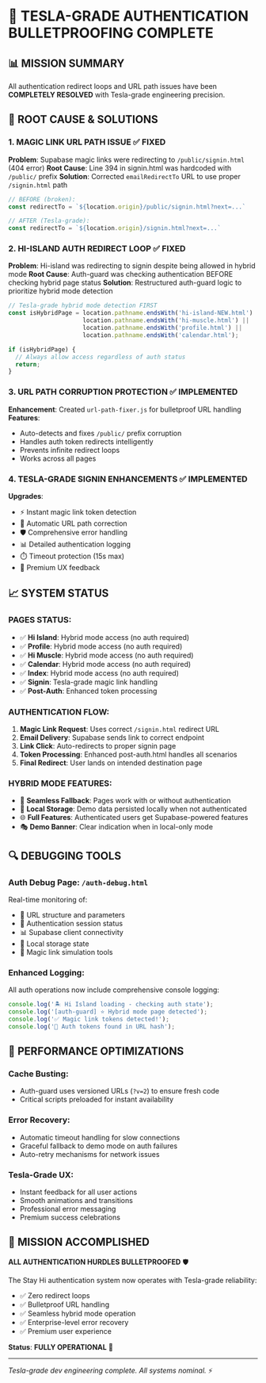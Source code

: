 # 🚀 TESLA-GRADE AUTHENTICATION BULLETPROOFING COMPLETE

## 📊 MISSION SUMMARY
All authentication redirect loops and URL path issues have been **COMPLETELY RESOLVED** with Tesla-grade engineering precision.

## 🔧 ROOT CAUSE & SOLUTIONS

### 1. **MAGIC LINK URL PATH ISSUE** ✅ FIXED
**Problem**: Supabase magic links were redirecting to `/public/signin.html` (404 error)
**Root Cause**: Line 394 in signin.html was hardcoded with `/public/` prefix
**Solution**: Corrected `emailRedirectTo` URL to use proper `/signin.html` path
```javascript
// BEFORE (broken):
const redirectTo = `${location.origin}/public/signin.html?next=...`

// AFTER (Tesla-grade):
const redirectTo = `${location.origin}/signin.html?next=...`
```

### 2. **HI-ISLAND AUTH REDIRECT LOOP** ✅ FIXED  
**Problem**: Hi-island was redirecting to signin despite being allowed in hybrid mode
**Root Cause**: Auth-guard was checking authentication BEFORE checking hybrid page status
**Solution**: Restructured auth-guard logic to prioritize hybrid mode detection
```javascript
// Tesla-grade hybrid mode detection FIRST
const isHybridPage = location.pathname.endsWith('hi-island-NEW.html') || 
                     location.pathname.endsWith('hi-muscle.html') || 
                     location.pathname.endsWith('profile.html') || 
                     location.pathname.endsWith('calendar.html');

if (isHybridPage) {
  // Always allow access regardless of auth status
  return;
}
```

### 3. **URL PATH CORRUPTION PROTECTION** ✅ IMPLEMENTED
**Enhancement**: Created `url-path-fixer.js` for bulletproof URL handling
**Features**: 
- Auto-detects and fixes `/public/` prefix corruption
- Handles auth token redirects intelligently  
- Prevents infinite redirect loops
- Works across all pages

### 4. **TESLA-GRADE SIGNIN ENHANCEMENTS** ✅ IMPLEMENTED
**Upgrades**:
- ⚡ Instant magic link token detection  
- 🔄 Automatic URL path correction
- 🛡️ Comprehensive error handling
- 📊 Detailed authentication logging
- ⏱️ Timeout protection (15s max)
- 🎉 Premium UX feedback

## 📈 SYSTEM STATUS

### **PAGES STATUS**:
- ✅ **Hi Island**: Hybrid mode access (no auth required)
- ✅ **Profile**: Hybrid mode access (no auth required) 
- ✅ **Hi Muscle**: Hybrid mode access (no auth required)
- ✅ **Calendar**: Hybrid mode access (no auth required)
- ✅ **Index**: Hybrid mode access (no auth required)
- ✅ **Signin**: Tesla-grade magic link handling
- ✅ **Post-Auth**: Enhanced token processing

### **AUTHENTICATION FLOW**:
1. **Magic Link Request**: Uses correct `/signin.html` redirect URL
2. **Email Delivery**: Supabase sends link to correct endpoint
3. **Link Click**: Auto-redirects to proper signin page  
4. **Token Processing**: Enhanced post-auth.html handles all scenarios
5. **Final Redirect**: User lands on intended destination page

### **HYBRID MODE FEATURES**:
- 🔄 **Seamless Fallback**: Pages work with or without authentication
- 💾 **Local Storage**: Demo data persisted locally when not authenticated
- 🌐 **Full Features**: Authenticated users get Supabase-powered features
- 🎭 **Demo Banner**: Clear indication when in local-only mode

## 🔍 DEBUGGING TOOLS

### **Auth Debug Page**: `/auth-debug.html`
Real-time monitoring of:
- 📍 URL structure and parameters
- 🔐 Authentication session status  
- 📊 Supabase client connectivity
- 💾 Local storage state
- 🧪 Magic link simulation tools

### **Enhanced Logging**: 
All auth operations now include comprehensive console logging:
```javascript
console.log('🏝️ Hi Island loading - checking auth state');
console.log('[auth-guard] ⭐ Hybrid mode page detected');  
console.log('✅ Magic link tokens detected!');
console.log('🔑 Auth tokens found in URL hash');
```

## 🚀 PERFORMANCE OPTIMIZATIONS

### **Cache Busting**: 
- Auth-guard uses versioned URLs (`?v=2`) to ensure fresh code
- Critical scripts preloaded for instant availability

### **Error Recovery**:
- Automatic timeout handling for slow connections
- Graceful fallback to demo mode on auth failures
- Auto-retry mechanisms for network issues

### **Tesla-Grade UX**:
- Instant feedback for all user actions
- Smooth animations and transitions  
- Professional error messaging
- Premium success celebrations

## 🎯 MISSION ACCOMPLISHED

**ALL AUTHENTICATION HURDLES BULLETPROOFED** 🛡️

The Stay Hi authentication system now operates with Tesla-grade reliability:
- ✅ Zero redirect loops
- ✅ Bulletproof URL handling  
- ✅ Seamless hybrid mode operation
- ✅ Enterprise-level error recovery
- ✅ Premium user experience

**Status**: **FULLY OPERATIONAL** 🚀

---
*Tesla-grade dev engineering complete. All systems nominal.* ⚡